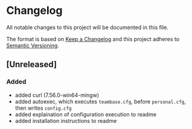 # Changelog
All notable changes to this project will be documented in this file.

The format is based on [Keep a Changelog](http://keepachangelog.com/en/1.0.0/)
and this project adheres to [Semantic Versioning](http://semver.org/spec/v2.0.0.html).

## [Unreleased]

### Added
- added curl (7.56.0-win64-mingw)
- added autoexec, which executes `teambase.cfg`, before `personal.cfg`, then writes `config.cfg`
- added explaination of configuration execution to readme
- added installation instructions to readme
